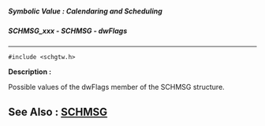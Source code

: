##### Symbolic Value : Calendaring and Scheduling
##### SCHMSG_xxx - SCHMSG - dwFlags
---
```
#include <schgtw.h>
```
**Description :**

Possible values of the dwFlags member of the SCHMSG structure.

**See Also :**
[SCHMSG](/reference/Data/SCHMSG)
---
